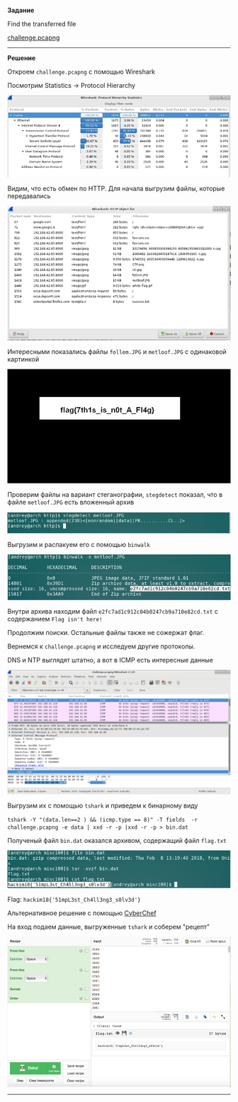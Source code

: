 **Задание**

Find the transferred file

[challenge.pcapng](https://s3.amazonaws.com/hackim18/misc/pcap/challenge.pcapng)


-----


**Решение**

Откроем `challenge.pcapng` с помощью Wireshark

Посмотрим Statistics -> Protocol Hierarchy

![](https://github.com/ambalabanov/writeups/raw/master/nullcomHackIM2018/Misc2/statistics.jpg)

Видим, что есть обмен по HTTP. Для начала выгрузим файлы, которые передавались

![](https://github.com/ambalabanov/writeups/raw/master/nullcomHackIM2018/Misc2/objects.png)

Интересными показались файлы `follem.JPG` и `metloof.JPG` с одинаковой картинкой

![](https://github.com/ambalabanov/writeups/raw/master/nullcomHackIM2018/Misc2/metloof.JPG)

Проверим файлы на вариант стеганографии, `stegdetect` показал, что в файле `metloof.JPG` есть вложенный архив

![](https://github.com/ambalabanov/writeups/raw/master/nullcomHackIM2018/Misc2/stegdetect.png)

Выгрузим и распакуем его с помощью `binwalk`

![](https://github.com/ambalabanov/writeups/raw/master/nullcomHackIM2018/Misc2/binwalk.png)

Внутри архива находим файл `e2fc7ad1c912c04b0247cb9a710e82cd.txt` с содержанием `Flag isn't here!`

Продолжим поиски. Остальные файлы также не сожержат флаг.

Вернемся к `challenge.pcapng` и исследуем другие протоколы.

DNS и NTP выглядят штатно, а вот в ICMP есть интересные данные

![](https://github.com/ambalabanov/writeups/raw/master/nullcomHackIM2018/Misc2/icmp.png)

Выгрузим их с помощью `tshark` и приведем к бинарному виду

`tshark -Y "(data.len==2 ) && (icmp.type == 8)" -T fields  -r challenge.pcapng -e data | xxd -r -p |xxd -r -p > bin.dat`

Полученый файл `bin.dat` оказался архивом, содержащий файл `flag.txt`

![](https://github.com/ambalabanov/writeups/raw/master/nullcomHackIM2018/Misc2/tar.png)

Flag: `hackim18{'51mpL3st_Ch4ll3ng3_s0lv3d'}`

Альтернативное решение с помощью [CyberChef](https://gchq.github.io/CyberChef/)

На вход подаем данные, выгруженные `tshark` и соберем "рецепт"

![](https://github.com/ambalabanov/writeups/raw/master/nullcomHackIM2018/Misc2/cyberchef.png)


-----
